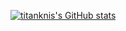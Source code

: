 [![titanknis's GitHub stats](https://github-readme-stats.vercel.app/api?username=titanknis)](https://github.com/anuraghazra/github-readme-stats&show_icons=true&theme=transparent)
